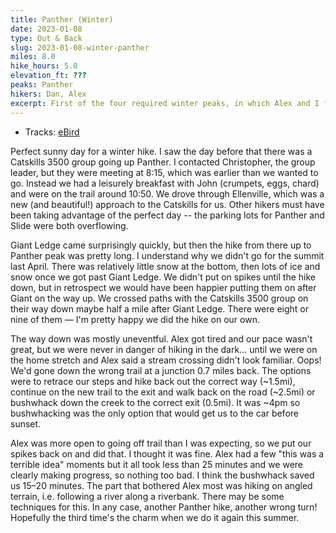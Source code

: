 ```yaml
---
title: Panther (Winter)
date: 2023-01-08
type: Out & Back
slug: 2023-01-08-winter-panther
miles: 8.0
hike_hours: 5.0
elevation_ft: ???
peaks: Panther
hikers: Dan, Alex
excerpt: First of the four required winter peaks, in which Alex and I finally summit Panther and do a surprise bushwhack on the way down.
---
```


- Tracks: [eBird](https://ebird.org/checklist/S125780244)

Perfect sunny day for a winter hike. I saw the day before that there was a Catskills 3500 group going up Panther. I contacted Christopher, the group leader, but they were meeting at 8:15, which was earlier than we wanted to go. Instead we had a leisurely breakfast with John (crumpets, eggs, chard) and were on the trail around 10:50. We drove through Ellenville, which was a new (and beautiful!) approach to the Catskills for us. Other hikers must have been taking advantage of the perfect day -- the parking lots for Panther and Slide were both overflowing.

Giant Ledge came surprisingly quickly, but then the hike from there up to Panther peak was pretty long. I understand why we didn't go for the summit last April. There was relatively little snow at the bottom, then lots of ice and snow once we got past Giant Ledge. We didn't put on spikes until the hike down, but in retrospect we would have been happier putting them on after Giant on the way up. We crossed paths with the Catskills 3500 group on their way down maybe half a mile after Giant Ledge. There were eight or nine of them — I'm pretty happy we did the hike on our own.

The way down was mostly uneventful. Alex got tired and our pace wasn't great, but we were never in danger of hiking in the dark… until we were on the home stretch and Alex said a stream crossing didn't look familiar. Oops! We'd gone down the wrong trail at a junction 0.7 miles back. The options were to retrace our steps and hike back out the correct way (~1.5mi), continue on the new trail to the exit and walk back on the road (~2.5mi) or bushwhack down the creek to the correct exit (0.5mi). It was ~4pm so bushwhacking was the only option that would get us to the car before sunset.

Alex was more open to going off trail than I was expecting, so we put our spikes back on and did that. I thought it was fine. Alex had a few "this was a terrible idea" moments but it all took less than 25 minutes and we were clearly making progress, so nothing too bad. I think the bushwhack saved us 15–20 minutes. The part that bothered Alex most was hiking on angled terrain, i.e. following a river along a riverbank. There may be some techniques for this. In any case, another Panther hike, another wrong turn! Hopefully the third time's the charm when we do it again this summer.
